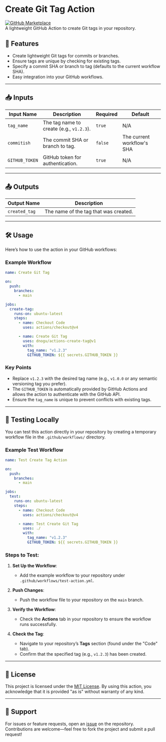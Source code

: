 # Create Git Tag Action

[![GitHub Marketplace](https://img.shields.io/badge/marketplace-create--git--tag-blue.svg?logo=github)](https://github.com/marketplace/actions/create-git-tag)  
A lightweight GitHub Action to create Git tags in your repository.

## 🚀 Features

- Create lightweight Git tags for commits or branches.
- Ensure tags are unique by checking for existing tags.
- Specify a commit SHA or branch to tag (defaults to the current workflow SHA).
- Easy integration into your GitHub workflows.

---

## 📥 Inputs

| Input Name     | Description                                      | Required | Default                |
|----------------|--------------------------------------------------|----------|------------------------|
| `tag_name`     | The tag name to create (e.g., `v1.2.3`).         | `true`   | N/A                    |
| `commitish`    | The commit SHA or branch to tag.                 | `false`  | The current workflow's SHA |
| `GITHUB_TOKEN` | GitHub token for authentication.                 | `true`   | N/A                    |

---

## 📤 Outputs

| Output Name    | Description                              |
|----------------|------------------------------------------|
| `created_tag`  | The name of the tag that was created.    |

---

## 🛠 Usage

Here’s how to use the action in your GitHub workflows:

### Example Workflow

```yaml
name: Create Git Tag

on:
  push:
    branches:
      - main

jobs:
  create-tag:
    runs-on: ubuntu-latest
    steps:
      - name: Checkout Code
        uses: actions/checkout@v4

      - name: Create Git Tag
        uses: dnogu/actions-create-tag@v1
        with:
          tag_name: "v1.2.3"
          GITHUB_TOKEN: ${{ secrets.GITHUB_TOKEN }}
```

### Key Points
- Replace `v1.2.3` with the desired tag name (e.g., `v1.0.0` or any semantic versioning tag you prefer).
- The `GITHUB_TOKEN` is automatically provided by GitHub Actions and allows the action to authenticate with the GitHub API.
- Ensure the `tag_name` is unique to prevent conflicts with existing tags.

---

## 🧪 Testing Locally

You can test this action directly in your repository by creating a temporary workflow file in the `.github/workflows/` directory.

### Example Test Workflow

```yaml
name: Test Create Tag Action

on:
  push:
    branches:
      - main

jobs:
  test:
    runs-on: ubuntu-latest
    steps:
      - name: Checkout Code
        uses: actions/checkout@v4

      - name: Test Create Git Tag
        uses: ./
        with:
          tag_name: "v1.2.3"
          GITHUB_TOKEN: ${{ secrets.GITHUB_TOKEN }}
```

### Steps to Test:
1. **Set Up the Workflow**:
   - Add the example workflow to your repository under `.github/workflows/test-action.yml`.

2. **Push Changes**:
   - Push the workflow file to your repository on the `main` branch.

3. **Verify the Workflow**:
   - Check the **Actions** tab in your repository to ensure the workflow runs successfully.

4. **Check the Tag**:
   - Navigate to your repository’s **Tags** section (found under the "Code" tab).
   - Confirm that the specified tag (e.g., `v1.2.3`) has been created.

---

## 📝 License

This project is licensed under the [MIT License](LICENSE). By using this action, you acknowledge that it is provided "as is" without warranty of any kind.

---

## 📧 Support

For issues or feature requests, open an [issue](https://github.com/your-username/create-tag-action/issues) on the repository. Contributions are welcome—feel free to fork the project and submit a pull request!
